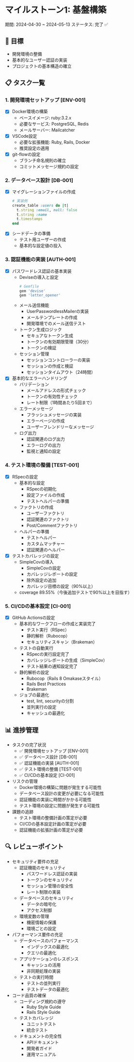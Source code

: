 # マイルストーン1: 基盤構築
期間: 2024-04-30 ~ 2024-05-13
ステータス: 完了 ✅

## 🎯 目標
- 開発環境の整備
- 基本的なユーザー認証の実装
- プロジェクトの基本構造の確立

## 📋 タスク一覧

### 1. 開発環境セットアップ [ENV-001]
- [x] Docker環境の構築
    - ベースイメージ: ruby:3.2.x
    - 必要なサービス: PostgreSQL, Redis
    - メールサーバー: Mailcatcher
- [x] VSCode設定
    - 必要な拡張機能: Ruby, Rails, Docker
    - 推奨設定の適用
- [x] git-flowの設定
    - ブランチ命名規則の確立
    - コミットメッセージ規約の設定

### 2. データベース設計 [DB-001]
- [x] マイグレーションファイルの作成
    ```ruby
    # 実装例
    create_table :users do |t|
      t.string :email, null: false
      t.string :name
      t.timestamps
    end
    ```
- [x] シードデータの準備
    - テスト用ユーザーの作成
    - 基本的な設定値の投入

### 3. 認証機能の実装 [AUTH-001]
- [x] パスワードレス認証の基本実装
    - Deviseの導入と設定
      ```ruby
      # Gemfile
      gem 'devise'
      gem 'letter_opener'
      ```
    - メール送信機能
      - UserPasswordlessMailerの実装
      - メールテンプレートの作成
      - 開発環境でのメール送信テスト
    - トークン生成ロジック
      - セキュアなトークン生成
      - トークンの有効期限管理（30分）
      - トークンの検証
    - セッション管理
      - セッションコントローラーの実装
      - セッションの作成と検証
      - セッションタイムアウト（24時間）
- [x] 基本的なエラーハンドリング
    - バリデーション
      - メールアドレスの形式チェック
      - トークンの有効性チェック
      - レート制限（1時間あたり5回まで）
    - エラーメッセージ
      - フラッシュメッセージの実装
      - エラーページの作成
      - ユーザーフレンドリーなメッセージ
    - ログ出力
      - 認証関連のログ出力
      - エラーログの出力
      - 監視と通知の設定

### 4. テスト環境の整備 [TEST-001]
- [x] RSpecの設定
    - 基本的な設定
      - RSpecの初期化
      - 設定ファイルの作成
      - テストヘルパーの準備
    - ファクトリの作成
      - ユーザーファクトリ
      - 認証関連のファクトリ
      - Post/Commentファクトリ
    - ヘルパーの準備
      - テストヘルパー
      - カスタムマッチャー
      - 認証関連のヘルパー
- [x] テストカバレッジの設定
    - SimpleCovの導入
      - SimpleCovの設定
      - カバレッジレポートの設定
      - 除外設定の追加
      - カバレッジ目標の設定（90%以上）
    - coverage 89.55%（今後追加テストで90%以上を目指す）

### 5. CI/CDの基本設定 [CI-001]
- [x] GitHub Actionsの設定
    - 基本的なワークフローの作成と実装完了
      - テスト実行（RSpec）
      - 静的解析（Rubocop）
      - セキュリティスキャン（Brakeman）
    - テストの自動実行
      - RSpecの実行設定完了
      - カバレッジレポートの生成（SimpleCov）
      - テスト結果の通知設定完了
    - 静的解析の設定
      - Rubocop（Rails 8 Omakaseスタイル）
      - Rails Best Practices
      - Brakeman
    - ジョブの最適化
      - test, lint, securityの分割
      - 並列実行の設定
      - キャッシュの最適化

## 📊 進捗管理
- タスクの完了状況
  - ✅ 開発環境セットアップ [ENV-001]
  - ✅ データベース設計 [DB-001]
  - ✅ 認証機能の実装 [AUTH-001]
  - ✅ テスト環境の整備 [TEST-001]
  - ✅ CI/CDの基本設定 [CI-001]
- リスクの管理
  - Docker環境の構築に問題が発生する可能性
  - データベース設計の変更が必要になる可能性
  - 認証機能の実装に時間がかかる可能性
  - テスト環境の設定に問題が発生する可能性
- 課題の追跡
  - テスト環境の整備計画の策定が必要
  - CI/CDの基本設定計画の策定が必要
  - 認証機能の拡張計画の策定が必要

## 🔍 レビューポイント
- セキュリティ要件の充足
  - 認証機能のセキュリティ
    - パスワードレス認証の実装
    - トークンのセキュリティ
    - セッション管理の安全性
    - レート制限の実装
  - データベースのセキュリティ
    - データの暗号化
    - アクセス制御
  - 環境変数の管理
    - 機密情報の保護
    - 環境ごとの設定
- パフォーマンス要件の充足
  - データベースのパフォーマンス
    - インデックスの最適化
    - クエリの最適化
  - アプリケーションのレスポンス
    - キャッシュの活用
    - 非同期処理の実装
  - テストの実行時間
    - テストの並列実行
    - テストデータの最適化
- コード品質の確保
  - コーディング規約の遵守
    - Ruby Style Guide
    - Rails Style Guide
  - テストカバレッジ
    - ユニットテスト
    - 統合テスト
  - ドキュメントの完全性
    - APIドキュメント
    - 開発者ガイド
    - 運用マニュアル 